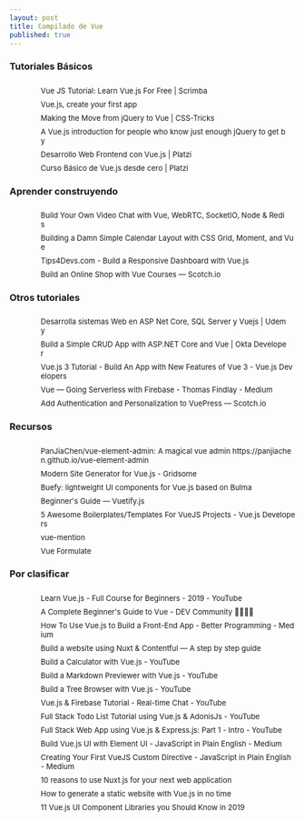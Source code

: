 ```yaml
---
layout: post
title: Compilado de Vue
published: true
---
```


### Tutoriales Básicos

<div>
    <div style="margin-left: 20px;"></div>
    <div style="word-break: break-all; display: inline-block; padding-left: 55px; padding-top: 8px; position: relative; font-size: 13px;">
        <img src="https://www.google.com/s2/favicons?domain=scrimba.com" style="position: absolute; top: 9px; left: 25px; width: 16px; height: 16px; cursor: move;" />
        <a class="clickable" style="padding-right: 12px; text-decoration: none;" href="https://scrimba.com/course/glearnvue">Vue JS Tutorial: Learn Vue.js For Free | Scrimba&nbsp;</a>   
    </div>
</div>
<div>
    <div style="margin-left: 20px;"></div>
    <div style="word-break: break-all; display: inline-block; padding-left: 55px; padding-top: 8px; position: relative; font-size: 13px;">
        <img src="https://www.google.com/s2/favicons?domain=flaviocopes.com" style="position: absolute; top: 9px; left: 25px; width: 16px; height: 16px; cursor: move;" />
        <a class="clickable" style="padding-right: 12px; text-decoration: none;" href="https://flaviocopes.com/vue-first-app/">Vue.js, create your first app&nbsp;</a>
    </div>
</div>
<div>
    <div style="margin-left: 20px;"></div>
    <div style="word-break: break-all; display: inline-block; padding-left: 55px; padding-top: 8px; position: relative; font-size: 13px;">
        <img src="https://www.google.com/s2/favicons?domain=css-tricks.com" style="position: absolute; top: 9px; left: 25px; width: 16px; height: 16px; cursor: move;" />
        <a class="clickable" style="padding-right: 12px; text-decoration: none;" href="https://css-tricks.com/making-the-move-from-jquery-to-vue/">Making the Move from jQuery to Vue | CSS-Tricks&nbsp;</a>
    </div>
</div>
<div>
    <div style="margin-left: 20px;"></div>
    <div style="word-break: break-all; display: inline-block; padding-left: 55px; padding-top: 8px; position: relative; font-size: 13px;">
        <img src="https://www.google.com/s2/favicons?domain=www.freecodecamp.org" style="position: absolute; top: 9px; left: 25px; width: 16px; height: 16px; cursor: move;" />
        <a class="clickable" style="padding-right: 12px; text-decoration: none;" href="https://www.freecodecamp.org/news/vue-js-introduction-for-people-who-know-just-enough-jquery-to-get-by-eab5aa193d77/">
            A Vue.js introduction for people who know just enough jQuery to get by&nbsp;
        </a>
    </div>
</div>
<div>
    <div style="margin-left: 20px;"></div>
    <div style="word-break: break-all; display: inline-block; padding-left: 55px; padding-top: 8px; position: relative; font-size: 13px;">
        <img src="https://www.google.com/s2/favicons?domain=platzi.com" style="position: absolute; top: 9px; left: 25px; width: 16px; height: 16px; cursor: move;" />
        <a class="clickable" style="padding-right: 12px; text-decoration: none;" href="https://platzi.com/vue/">Desarrollo Web Frontend con Vue.js | Platzi&nbsp;</a>
    </div>
</div>
<div>
    <div style="margin-left: 20px;"></div>
    <div style="word-break: break-all; display: inline-block; padding-left: 55px; padding-top: 8px; position: relative; font-size: 13px;">
        <img src="https://www.google.com/s2/favicons?domain=platzi.com" style="position: absolute; top: 9px; left: 25px; width: 16px; height: 16px; cursor: move;" />
        <a class="clickable" style="padding-right: 12px; text-decoration: none;" href="https://platzi.com/cursos/vuejs/">Curso Básico de Vue.js desde cero | Platzi&nbsp;</a>
    </div>
</div>

### Aprender construyendo

<div>
    <div style="margin-left: 20px;"></div>
    <div style="word-break: break-all; display: inline-block; padding-left: 55px; padding-top: 8px; position: relative; font-size: 13px;">
        <img src="https://www.google.com/s2/favicons?domain=levelup.gitconnected.com" style="position: absolute; top: 9px; left: 25px; width: 16px; height: 16px; cursor: move;" />
        <a class="clickable" style="padding-right: 12px; text-decoration: none;" href="https://levelup.gitconnected.com/build-your-own-video-chat-with-vue-webrtc-socketio-node-redis-eb51b78f9f55">
            Build Your Own Video Chat with Vue, WebRTC, SocketIO, Node &amp; Redis&nbsp;
        </a>
    </div>
</div>
<div>
    <div style="margin-left: 20px;"></div>
    <div style="word-break: break-all; display: inline-block; padding-left: 55px; padding-top: 8px; position: relative; font-size: 13px;">
        <img src="https://www.google.com/s2/favicons?domain=medium.com" style="position: absolute; top: 9px; left: 25px; width: 16px; height: 16px; cursor: move;" />
        <a class="clickable" style="padding-right: 12px; text-decoration: none;" href="https://medium.com/@leemartin/building-a-damn-simple-calendar-layout-with-css-grid-moment-and-vue-65698e5e277e">
            Building a Damn Simple Calendar Layout with CSS Grid, Moment, and Vue&nbsp;
        </a>
    </div>
</div>
<div>
    <div style="margin-left: 20px;"></div>
    <div style="word-break: break-all; display: inline-block; padding-left: 55px; padding-top: 8px; position: relative; font-size: 13px;">
        <img src="https://www.google.com/s2/favicons?domain=tips4devs.com" style="position: absolute; top: 9px; left: 25px; width: 16px; height: 16px; cursor: move;" />
        <a class="clickable" style="padding-right: 12px; text-decoration: none;" href="https://tips4devs.com/articles/build-a-responsive-dashboard-with-vue-js.html">Tips4Devs.com - Build a Responsive Dashboard with Vue.js&nbsp;</a>
    </div>
</div>
<div>
    <div style="margin-left: 20px;"></div>
    <div style="word-break: break-all; display: inline-block; padding-left: 55px; padding-top: 8px; position: relative; font-size: 13px;">
        <img src="https://www.google.com/s2/favicons?domain=scotch.io" style="position: absolute; top: 9px; left: 25px; width: 16px; height: 16px; cursor: move;" />
        <a class="clickable" style="padding-right: 12px; text-decoration: none;" href="https://scotch.io/courses/build-an-online-shop-with-vue">Build an Online Shop with Vue Courses ― Scotch.io&nbsp;</a>
    </div>
</div>

### Otros tutoriales

<div>
    <div style="margin-left: 20px;"></div>
    <div style="word-break: break-all; display: inline-block; padding-left: 55px; padding-top: 8px; position: relative; font-size: 13px;">
        <img src="https://www.google.com/s2/favicons?domain=www.udemy.com" style="position: absolute; top: 9px; left: 25px; width: 16px; height: 16px; cursor: move;" />
        <a class="clickable" style="padding-right: 12px; text-decoration: none;" href="https://www.udemy.com/course/desarrolla-sistemas-web-asp-net-core-sql-server-vuejs-vuetify/learn/lecture/12644734#bookmarks">
            Desarrolla sistemas Web en ASP Net Core, SQL Server y Vuejs | Udemy&nbsp;
        </a>
    </div>
</div>
<div>
    <div style="margin-left: 20px;"></div>
    <div style="word-break: break-all; display: inline-block; padding-left: 55px; padding-top: 8px; position: relative; font-size: 13px;">
        <img src="https://www.google.com/s2/favicons?domain=developer.okta.com" style="position: absolute; top: 9px; left: 25px; width: 16px; height: 16px; cursor: move;" />
        <a class="clickable" style="padding-right: 12px; text-decoration: none;" href="https://developer.okta.com/blog/2018/08/27/build-crud-app-vuejs-netcore">Build a Simple CRUD App with ASP.NET Core and Vue | Okta Developer&nbsp;</a> 
    </div>
</div>
<div>
    <div style="margin-left: 20px;"></div>
    <div style="word-break: break-all; display: inline-block; padding-left: 55px; padding-top: 8px; position: relative; font-size: 13px;">
        <img src="https://www.google.com/s2/favicons?domain=vuejsdevelopers.com" style="position: absolute; top: 9px; left: 25px; width: 16px; height: 16px; cursor: move;" />
        <a class="clickable" style="padding-right: 12px; text-decoration: none;" href="https://vuejsdevelopers.com/2020/03/16/vue-js-tutorial">Vue.js 3 Tutorial - Build An App with New Features of Vue 3 - Vue.js Developers&nbsp;</a>   
    </div>
</div>
<div>
    <div style="margin-left: 20px;"></div>
    <div style="word-break: break-all; display: inline-block; padding-left: 55px; padding-top: 8px; position: relative; font-size: 13px;">
        <img src="https://www.google.com/s2/favicons?domain=medium.com" style="position: absolute; top: 9px; left: 25px; width: 16px; height: 16px; cursor: move;" />
        <a class="clickable" style="padding-right: 12px; text-decoration: none;" href="https://medium.com/@tkwebdev/vue-going-serverless-with-firebase-ad96398e43c8">Vue — Going Serverless with Firebase - Thomas Findlay - Medium&nbsp;</a>   
    </div>
</div>
<div>
    <div style="margin-left: 20px;"></div>
    <div style="word-break: break-all; display: inline-block; padding-left: 55px; padding-top: 8px; position: relative; font-size: 13px;">
        <img src="https://www.google.com/s2/favicons?domain=scotch.io" style="position: absolute; top: 9px; left: 25px; width: 16px; height: 16px; cursor: move;" />
        <a class="clickable" style="padding-right: 12px; text-decoration: none;" href="https://scotch.io/tutorials/add-authentication-and-personalization-to-vuepress">Add Authentication and Personalization to VuePress ― Scotch.io&nbsp;</a>  
    </div>
</div>

### Recursos

<div>
    <div style="margin-left: 20px;"></div>
    <div style="word-break: break-all; display: inline-block; padding-left: 55px; padding-top: 8px; position: relative; font-size: 13px;">
        <img src="https://www.google.com/s2/favicons?domain=github.com" style="position: absolute; top: 9px; left: 25px; width: 16px; height: 16px; cursor: move;" />
        <a class="clickable" style="padding-right: 12px; text-decoration: none;" href="https://github.com/PanJiaChen/vue-element-admin">
            PanJiaChen/vue-element-admin: A magical vue admin https://panjiachen.github.io/vue-element-admin&nbsp;
        </a>   
    </div>
</div>
<div>
    <div style="margin-left: 20px;"></div>
    <div style="word-break: break-all; display: inline-block; padding-left: 55px; padding-top: 8px; position: relative; font-size: 13px;">
        <img src="https://www.google.com/s2/favicons?domain=gridsome.org" style="position: absolute; top: 9px; left: 25px; width: 16px; height: 16px; cursor: move;" />
        <a class="clickable" style="padding-right: 12px; text-decoration: none;" href="https://gridsome.org/">Modern Site Generator for Vue.js - Gridsome&nbsp;</a>  
    </div>
</div>
<div>
    <div style="margin-left: 20px;"></div>
    <div style="word-break: break-all; display: inline-block; padding-left: 55px; padding-top: 8px; position: relative; font-size: 13px;">
        <img src="https://www.google.com/s2/favicons?domain=buefy.org" style="position: absolute; top: 9px; left: 25px; width: 16px; height: 16px; cursor: move;" />
        <a class="clickable" style="padding-right: 12px; text-decoration: none;" href="https://buefy.org/">Buefy: lightweight UI components for Vue.js based on Bulma&nbsp;</a> 
    </div>
</div>
<div>
    <div style="margin-left: 20px;"></div>
    <div style="word-break: break-all; display: inline-block; padding-left: 55px; padding-top: 8px; position: relative; font-size: 13px;">
        <img src="https://www.google.com/s2/favicons?domain=vuetifyjs.com" style="position: absolute; top: 9px; left: 25px; width: 16px; height: 16px; cursor: move;" />
        <a class="clickable" style="padding-right: 12px; text-decoration: none;" href="https://vuetifyjs.com/en/introduction/guide/">Beginner's Guide — Vuetify.js&nbsp;</a>     
    </div>
</div>
<div>
    <div style="margin-left: 20px;"></div>
    <div style="word-break: break-all; display: inline-block; padding-left: 55px; padding-top: 8px; position: relative; font-size: 13px;">
        <img src="https://www.google.com/s2/favicons?domain=vuejsdevelopers.com" style="position: absolute; top: 9px; left: 25px; width: 16px; height: 16px; cursor: move;" />
        <a class="clickable" style="padding-right: 12px; text-decoration: none;" href="https://vuejsdevelopers.com/2018/04/23/vue-boilerplate-template-scaffold/">
            5 Awesome Boilerplates/Templates For VueJS Projects - Vue.js Developers&nbsp;
        </a>     
    </div>
</div>
<div>
    <div style="margin-left: 20px;"></div>
    <div style="word-break: break-all; display: inline-block; padding-left: 55px; padding-top: 8px; position: relative; font-size: 13px;">
        <img src="https://www.google.com/s2/favicons?domain=vue-mention.netlify.app" style="position: absolute; top: 9px; left: 25px; width: 16px; height: 16px; cursor: move;" />
        <a class="clickable" style="padding-right: 12px; text-decoration: none;" href="https://vue-mention.netlify.app/">vue-mention&nbsp;</a>    
    </div>
</div>
<div>
    <div style="margin-left: 20px;"></div>
    <div style="word-break: break-all; display: inline-block; padding-left: 55px; padding-top: 8px; position: relative; font-size: 13px;">
        <img src="https://www.google.com/s2/favicons?domain=vueformulate.com" style="position: absolute; top: 9px; left: 25px; width: 16px; height: 16px; cursor: move;" />
        <a class="clickable" style="padding-right: 12px; text-decoration: none;" href="https://vueformulate.com/">Vue Formulate&nbsp;</a>   
    </div>
</div>

### Por clasificar

<div>
    <div style="margin-left: 20px;"></div>
    <div style="word-break: break-all; display: inline-block; padding-left: 55px; padding-top: 8px; position: relative; font-size: 13px;">
        <img src="https://www.google.com/s2/favicons?domain=www.youtube.com" style="position: absolute; top: 9px; left: 25px; width: 16px; height: 16px; cursor: move;" />
        <a class="clickable" style="padding-right: 12px; text-decoration: none;" href="https://www.youtube.com/watch?v=4deVCNJq3qc">Learn Vue.js - Full Course for Beginners - 2019 - YouTube&nbsp;</a>
    </div>
</div>
<div>
    <div style="margin-left: 20px;"></div>
    <div style="word-break: break-all; display: inline-block; padding-left: 55px; padding-top: 8px; position: relative; font-size: 13px;">
        <img src="https://www.google.com/s2/favicons?domain=dev.to" style="position: absolute; top: 9px; left: 25px; width: 16px; height: 16px; cursor: move;" />
        <a class="clickable" style="padding-right: 12px; text-decoration: none;" href="https://dev.to/aspittel/a-complete-beginners-guide-to-vue-422n/?ref=ewebdesign.com">A Complete Beginner's Guide to Vue - DEV Community 👩‍💻👨‍💻&nbsp;</a>
    </div>
</div>
<div>
    <div style="margin-left: 20px;"></div>
    <div style="word-break: break-all; display: inline-block; padding-left: 55px; padding-top: 8px; position: relative; font-size: 13px;">
        <img src="https://www.google.com/s2/favicons?domain=medium.com" style="position: absolute; top: 9px; left: 25px; width: 16px; height: 16px; cursor: move;" />
        <a class="clickable" style="padding-right: 12px; text-decoration: none;" href="https://medium.com/better-programming/how-to-use-vue-js-to-build-front-end-app-c5d94d22597d">
            How To Use Vue.js to Build a Front-End App - Better Programming - Medium&nbsp;
        </a>
    </div>
</div>
<div>
    <div style="margin-left: 20px;"></div>
    <div style="word-break: break-all; display: inline-block; padding-left: 55px; padding-top: 8px; position: relative; font-size: 13px;">
        <img src="https://www.google.com/s2/favicons?domain=medium.com" style="position: absolute; top: 9px; left: 25px; width: 16px; height: 16px; cursor: move;" />
        <a class="clickable" style="padding-right: 12px; text-decoration: none;" href="https://medium.com/js-dojo/build-a-website-using-nuxt-contentful-a-step-by-step-guide-b75217ccdfa">
            Build a website using Nuxt &amp; Contentful — A step by step guide&nbsp;
        </a>
    </div>
</div>
<div>
    <div style="margin-left: 20px;"></div>
    <div style="word-break: break-all; display: inline-block; padding-left: 55px; padding-top: 8px; position: relative; font-size: 13px;">
        <img src="https://www.google.com/s2/favicons?domain=www.youtube.com" style="position: absolute; top: 9px; left: 25px; width: 16px; height: 16px; cursor: move;" />
        <a class="clickable" style="padding-right: 12px; text-decoration: none;" href="https://www.youtube.com/watch?v=m1_ih43p24s">Build a Calculator with Vue.js - YouTube&nbsp;</a>
    </div>
</div>
<div>
    <div style="margin-left: 20px;"></div>
    <div style="word-break: break-all; display: inline-block; padding-left: 55px; padding-top: 8px; position: relative; font-size: 13px;">
        <img src="https://www.google.com/s2/favicons?domain=www.youtube.com" style="position: absolute; top: 9px; left: 25px; width: 16px; height: 16px; cursor: move;" />
        <a class="clickable" style="padding-right: 12px; text-decoration: none;" href="https://www.youtube.com/watch?v=GkvMEYvXMyk">Build a Markdown Previewer with Vue.js - YouTube&nbsp;</a>
    </div>
</div>
<div>
    <div style="margin-left: 20px;"></div>
    <div style="word-break: break-all; display: inline-block; padding-left: 55px; padding-top: 8px; position: relative; font-size: 13px;">
        <img src="https://www.google.com/s2/favicons?domain=www.youtube.com" style="position: absolute; top: 9px; left: 25px; width: 16px; height: 16px; cursor: move;" />
        <a class="clickable" style="padding-right: 12px; text-decoration: none;" href="https://www.youtube.com/watch?v=C1U-KuLmtbs">Build a Tree Browser with Vue.js - YouTube&nbsp;</a>
    </div>
</div>
<div>
    <div style="margin-left: 20px;"></div>
    <div style="word-break: break-all; display: inline-block; padding-left: 55px; padding-top: 8px; position: relative; font-size: 13px;">
        <img src="https://www.google.com/s2/favicons?domain=www.youtube.com" style="position: absolute; top: 9px; left: 25px; width: 16px; height: 16px; cursor: move;" />
        <a class="clickable" style="padding-right: 12px; text-decoration: none;" href="https://www.youtube.com/watch?v=ifOzAyR1cG4">Vue.js &amp; Firebase Tutorial - Real-time Chat - YouTube&nbsp;</a>
    </div>
</div>
<div>
    <div style="margin-left: 20px;"></div>
    <div style="word-break: break-all; display: inline-block; padding-left: 55px; padding-top: 8px; position: relative; font-size: 13px;">
        <img src="https://www.google.com/s2/favicons?domain=www.youtube.com" style="position: absolute; top: 9px; left: 25px; width: 16px; height: 16px; cursor: move;" />
        <a class="clickable" style="padding-right: 12px; text-decoration: none;" href="https://www.youtube.com/watch?v=dfEZlcPvez8">Full Stack Todo List Tutorial using Vue.js &amp; AdonisJs - YouTube&nbsp;</a>
    </div>
</div>
<div>
    <div style="margin-left: 20px;"></div>
    <div style="word-break: break-all; display: inline-block; padding-left: 55px; padding-top: 8px; position: relative; font-size: 13px;">
        <img src="https://www.google.com/s2/favicons?domain=www.youtube.com" style="position: absolute; top: 9px; left: 25px; width: 16px; height: 16px; cursor: move;" />
        <a class="clickable" style="padding-right: 12px; text-decoration: none;" href="https://www.youtube.com/watch?v=Fa4cRMaTDUI&amp;list=PLWKjhJtqVAbnadueQ-C5keMQQiQau_i0D">
            Full Stack Web App using Vue.js &amp; Express.js: Part 1 - Intro - YouTube&nbsp;
        </a>
    </div>
</div>
<div>
    <div style="margin-left: 20px;"></div>
    <div style="word-break: break-all; display: inline-block; padding-left: 55px; padding-top: 8px; position: relative; font-size: 13px;">
        <img src="https://www.google.com/s2/favicons?domain=medium.com" style="position: absolute; top: 9px; left: 25px; width: 16px; height: 16px; cursor: move;" />
        <a class="clickable" style="padding-right: 12px; text-decoration: none;" href="https://medium.com/javascript-in-plain-english/build-vue-js-ui-with-element-ui-5948a274d670">
            Build Vue.js UI with Element UI - JavaScript in Plain English - Medium&nbsp;
        </a>
    </div>
</div>
<div>
    <div style="margin-left: 20px;"></div>
    <div style="word-break: break-all; display: inline-block; padding-left: 55px; padding-top: 8px; position: relative; font-size: 13px;">
        <img src="https://www.google.com/s2/favicons?domain=medium.com" style="position: absolute; top: 9px; left: 25px; width: 16px; height: 16px; cursor: move;" />
        <a class="clickable" style="padding-right: 12px; text-decoration: none;" href="https://medium.com/javascript-in-plain-english/creating-your-first-vuejs-custom-directive-8f5616b391fd">
            Creating Your First VueJS Custom Directive - JavaScript in Plain English - Medium&nbsp;
        </a>
    </div>
</div>
<div>
    <div style="margin-left: 20px;"></div>
    <div style="word-break: break-all; display: inline-block; padding-left: 55px; padding-top: 8px; position: relative; font-size: 13px;">
        <img src="https://www.google.com/s2/favicons?domain=medium.com" style="position: absolute; top: 9px; left: 25px; width: 16px; height: 16px; cursor: move;" />
        <a class="clickable" style="padding-right: 12px; text-decoration: none;" href="https://medium.com/vue-mastery/10-reasons-to-use-nuxt-js-for-your-next-web-application-522397c9366b">
            10 reasons to use Nuxt.js for your next web application&nbsp;
        </a>
    </div>
</div>
<div>
    <div style="margin-left: 20px;"></div>
    <div style="word-break: break-all; display: inline-block; padding-left: 55px; padding-top: 8px; position: relative; font-size: 13px;">
        <img src="https://www.google.com/s2/favicons?domain=medium.com" style="position: absolute; top: 9px; left: 25px; width: 16px; height: 16px; cursor: move;" />
        <a class="clickable" style="padding-right: 12px; text-decoration: none;" href="https://medium.com/free-code-camp/how-to-generate-a-static-website-with-vue-js-in-no-time-e74e7073b7b8">
            How to generate a static website with Vue.js in no time&nbsp;
        </a>
    </div>
</div>
<div>
    <div style="margin-left: 20px;"></div>
    <div style="word-break: break-all; display: inline-block; padding-left: 55px; padding-top: 8px; position: relative; font-size: 13px;">
        <img src="https://www.google.com/s2/favicons?domain=blog.bitsrc.io" style="position: absolute; top: 9px; left: 25px; width: 16px; height: 16px; cursor: move;" />
        <a class="clickable" style="padding-right: 12px; text-decoration: none;" href="https://blog.bitsrc.io/11-vue-js-component-libraries-you-should-know-in-2018-3d35ad0ae37f">
            11 Vue.js UI Component Libraries you Should Know in 2019&nbsp;
        </a>
    </div>
</div>
